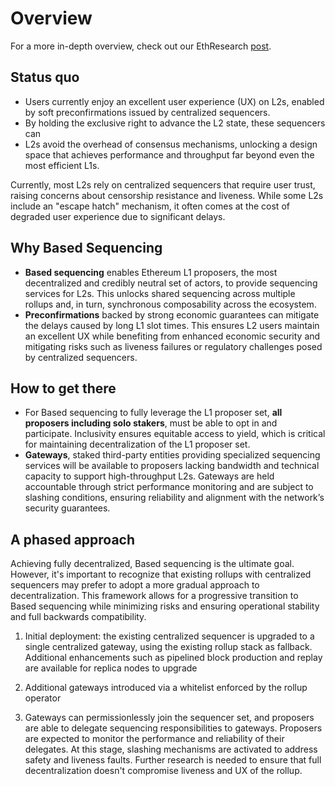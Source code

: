 # Overview

For a more in-depth overview, check out our EthResearch [post](https://ethresear.ch/t/becoming-based-a-path-towards-decentralised-sequencing/21733).

## Status quo
- Users currently enjoy an excellent user experience (UX) on L2s, enabled by soft preconfirmations issued by centralized sequencers.
- By holding the exclusive right to advance the L2 state, these sequencers can
- L2s avoid the overhead of consensus mechanisms, unlocking a design space that achieves performance and throughput far beyond even the most efficient L1s. 

Currently, most L2s rely on  centralized sequencers that require user trust, raising concerns about censorship resistance and liveness. While some L2s include an "escape hatch" mechanism, it often comes at the cost of degraded user experience due to significant delays.

## Why Based Sequencing

- **Based sequencing** enables Ethereum L1 proposers, the most decentralized and credibly neutral set of actors, to provide sequencing services for L2s. This unlocks shared sequencing across multiple rollups and, in turn, synchronous composability across the ecosystem.
- **Preconfirmations** backed by strong economic guarantees can mitigate the delays caused by long L1 slot times. This ensures L2 users maintain an excellent UX while benefiting from enhanced economic security and mitigating risks such as liveness failures or regulatory challenges posed by centralized sequencers.

## How to get there

- For Based sequencing to fully leverage the L1 proposer set, **all proposers including solo stakers**, must be able to opt in and participate. Inclusivity ensures equitable access to yield, which is critical for maintaining decentralization of the L1 proposer set.
- **Gateways**, staked third-party entities providing specialized sequencing services will be available to proposers lacking bandwidth and technical capacity to support high-throughput L2s. Gateways are held accountable through strict performance monitoring and are subject to slashing conditions, ensuring reliability and alignment with the network’s security guarantees.

## A phased approach

Achieving fully decentralized, Based sequencing is the ultimate goal. However, it's important to recognize that existing rollups with centralized sequencers may prefer to adopt a more gradual approach to decentralization. This framework allows for a progressive transition to Based sequencing while minimizing risks and ensuring operational stability and full backwards compatibility.

1. Initial deployment: the existing centralized sequencer is upgraded to a single centralized gateway, using the existing rollup stack as fallback. Additional enhancements such as pipelined block production and replay are available for replica nodes to upgrade

2. Additional gateways introduced via a whitelist enforced by the rollup operator

3. Gateways can permissionlessly join the sequencer set, and proposers are able to delegate sequencing responsibilities to gateways. Proposers are expected to monitor the performance and reliability of their delegates. At this stage, slashing mechanisms are activated to address safety and liveness faults. Further research is needed to ensure that full decentralization doesn't compromise liveness and UX of the rollup.

